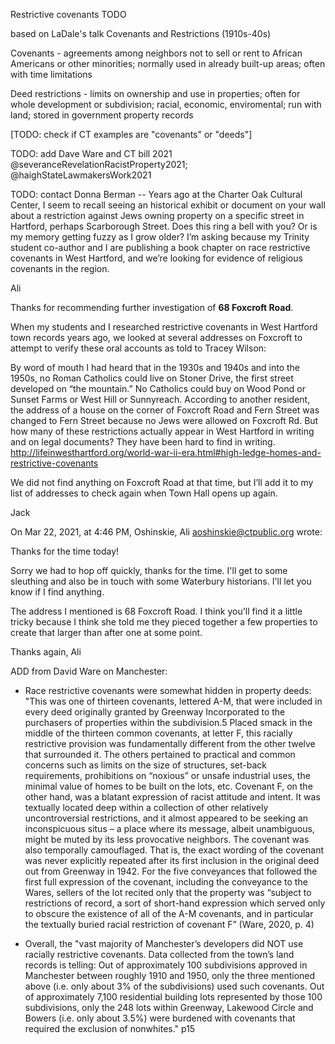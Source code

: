 Restrictive covenants TODO

based on LaDale's talk
Covenants and Restrictions (1910s-40s)

Covenants - agreements among neighbors not to sell or rent to African Americans or other minorities; normally used in already built-up areas; often with time limitations

Deed restrictions - limits on ownership and use in properties; often for whole development or subdivision; racial, economic, enviromental; run with land; stored in government property records

[TODO: check if CT examples are "covenants" or "deeds"]

TODO: add Dave Ware and CT bill 2021 @severanceRevelationRacistProperty2021; @haighStateLawmakersWork2021

TODO: contact Donna Berman -- Years ago at the Charter Oak Cultural Center, I seem to recall seeing an historical exhibit or document on your wall about a restriction against Jews owning property on a specific street in Hartford, perhaps Scarborough Street. Does this ring a bell with you? Or is my memory getting fuzzy as I grow older? I’m asking because my Trinity student co-author and I are publishing a book chapter on race restrictive covenants in West Hartford, and we’re looking for evidence of religious covenants in the region.





Ali

Thanks for recommending further investigation of **68 Foxcroft Road**.

When my students and I researched restrictive covenants in West Hartford town records years ago, we looked at several addresses on Foxcroft to attempt to verify these oral accounts as told to Tracey Wilson:

By word of mouth I had heard that in the 1930s and 1940s and into the 1950s, no Roman Catholics could live on Stoner Drive, the first street developed on “the mountain.” No Catholics could buy on Wood Pond or Sunset Farms or West Hill or Sunnyreach. According to another resident, the address of a house on the corner of Foxcroft Road and Fern Street was changed to Fern Street because no Jews were allowed on Foxcroft Rd. But how many of these restrictions actually appear in West Hartford in writing and on legal documents? They have been hard to find in writing.
http://lifeinwesthartford.org/world-war-ii-era.html#high-ledge-homes-and-restrictive-covenants

We did not find anything on Foxcroft Road at that time, but I’ll add it to my list of addresses to check again when Town Hall opens up again.

Jack

On Mar 22, 2021, at 4:46 PM, Oshinskie, Ali <aoshinskie@ctpublic.org> wrote:

Thanks for the time today!

Sorry we had to hop off quickly, thanks for the time. I'll get to some sleuthing and also be in touch with some Waterbury historians. I'll let you know if I find anything.

The address I mentioned is 68 Foxcroft Road. I think you'll find it a little tricky because I think she told me they pieced together a few properties to create that larger than after one at some point.

Thanks again,
Ali


ADD from David Ware on Manchester:

- Race restrictive covenants were somewhat hidden in property deeds: "This was one of thirteen covenants, lettered A-M, that were included in every deed originally granted by Greenway Incorporated to the purchasers of properties within the subdivision.5 Placed smack in the middle of the thirteen common covenants, at letter F, this racially restrictive provision was fundamentally different from the other twelve that surrounded it. The others pertained to practical and common concerns such as limits on the size of structures, set-back requirements, prohibitions on “noxious” or unsafe industrial uses, the minimal value of homes to be built on the lots, etc. Covenant F, on the other hand, was a blatant expression of racist attitude and intent. It was textually located deep within a collection of other relatively uncontroversial restrictions, and it almost appeared to be seeking an inconspicuous situs – a place where its message, albeit unambiguous, might be muted by its less provocative neighbors. The covenant was also temporally camouflaged. That is, the exact wording of the covenant was never explicitly repeated after its first inclusion in the original deed out from Greenway in 1942. For the five conveyances that followed the first full expression of the covenant, including the conveyance to the Wares, sellers of the lot recited only that the property was “subject to restrictions of record, a sort of short-hand expression which served only to obscure the existence of all of the A-M covenants, and in particular the textually buried racial restriction of covenant F” (Ware, 2020, p. 4)

- Overall, the "vast majority of Manchester’s developers did NOT use racially restrictive covenants. Data collected from the town’s land records is telling: Out of approximately 100 subdivisions approved in Manchester between roughly 1910 and 1950, only the three mentioned above (i.e. only about 3% of the subdivisions) used such covenants. Out of approximately 7,100 residential building lots represented by those 100 subdivisions, only the 248 lots within Greenway, Lakewood Circle and Bowers (i.e. only about 3.5%) were burdened with covenants that required the exclusion of nonwhites." p15
